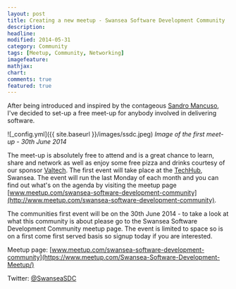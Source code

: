 ```yaml
---
layout: post
title: Creating a new meetup - Swansea Software Development Community
description: 
headline: 
modified: 2014-05-31
category: Community
tags: [Meetup, Community, Networking]
imagefeature: 
mathjax: 
chart: 
comments: true
featured: true
---
```


After being introduced and inspired by the contageous [Sandro Mancuso](https://codurance.com/blog/author/sandro-mancuso/), I've decided to set-up a free meet-up for anybody involved in delivering software.

![_config.yml]({{ site.baseurl }}/images/ssdc.jpeg)
*Image of the first meet-up - 30th June 2014*

The meet-up is absolutely free to attend and is a great chance to learn, share and network as well as enjoy some free pizza and drinks courtesy of our sponsor [Valtech](http://valtech.com). The first event will take place at the [TechHub](https://swansea.techhub.com/), Swansea. The event will run the last Monday of each month and you can find out what's on the agenda by visiting the meetup page [www.meetup.com/swansea-software-development-community](http://www.meetup.com/swansea-software-development-community).

The communities first event will be on the 30th June 2014 - to take a look at what this community is about please go to the Swansea Software Development Community meetup page. The event is limited to space so is on a first come first served basis so signup today if you are interested.

Meetup page: [www.meetup.com/swansea-software-development-community](https://www.meetup.com/Swansea-Software-Development-Meetup/)

Twitter: [@SwanseaSDC](http://twitter.com/SwanseaSDC)
